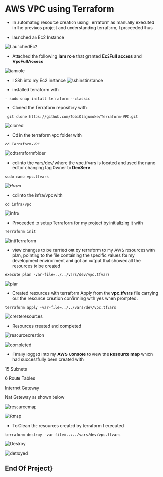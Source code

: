 # AWS VPC using Terraform

- In automating resource creation using Terraform as manually executed in the previuos project and understanding terraform, I proceeded thus

- launched an Ec2 Instance

![LaunchedEc2](/Project8/img/1-Create-instance.png)

- Attached the following **Iam role** that granted **Ec2Full access** and **VpcFullAccess**

![iamrole](/Project8/img/2-Modify-iam-role.png)

- I SSh into my Ec2 instance
![sshinstinstance](/Project8/img/3-Ssh-into-instance.png)

- installed terraform with

```
- sudo snap install terraform --classic
```

- Cloned the Terraform repository with

```
 git clone https://github.com/TobiOlajumoke/Terraform-VPC.git
 ```

 ![cloned](/Project8/img/4-Cloned-the-terraform-setup-repo.png)

- Cd in the terraform vpc folder with

```
cd Terraform-VPC
```

![cdterraformfolder](/Project8/img/5-Cd-into-terraform-dir.png)

- cd into the vars/dev/ where the vpc.tfvars is located and used the nano editor changing tag Owner to **DevServ**

```
sudo nano vpc.tfvars
```

![tfvars](/Project8/img/6-Editing-config.png)

- cd into the infra/vpc with

```
cd infra/vpc
```

![infra](/Project8/img/7-Cd-into-infra.png)

- Proceeded to setup Terraform for my project by initializing it with

```
Terraform init
```

![intiTerraform](/Project8/img/8-Initiate-Terraform.png)

- view changes to be carried out by terraform to my AWS resources with plan,  pointing to the file containing the specific values for my development environment and got an output that showed all the resources to be created

```
execute plan -var-file=../../vars/dev/vpc.tfvars
```

![plan](/Project8/img/9-Showing-config-after-next-step.png)

- Created resources with terraform Apply  from the **vpc.tfvars** file carrying out the resource creation confirming with yes when prompted.

```
terraform apply -var-file=../../vars/dev/vpc.tfvars
```

![createresources](/Project8/img/10-Okayed-the-changes.png)

- Resources created and completed

![resourcecreation](/Project8/img/11-Changes-taking-place.png)

![completed](/Project8/img/12-Changes-Completed.png)

- Finally logged into my **AWS Console** to view the **Resource map** which had successfully been created with

15 Subnets

6 Route Tables

Internet Gateway

Nat Gateway as shown below

![resourcemap](/Project8/img/13-viewed-created-vpc-active.png)

![Rmap](/Project8/img/14-Resource-map.png)

- To Clean the resources created by terraform I executed

```
terraform destroy -var-file=../../vars/dev/vpc.tfvars
```

![Destroy](/Project8/img/15-Terraform-destroy-initiated.png)

![detroyed](/Project8/img/16-67Resources-destroyed.png)

## End Of Project}
